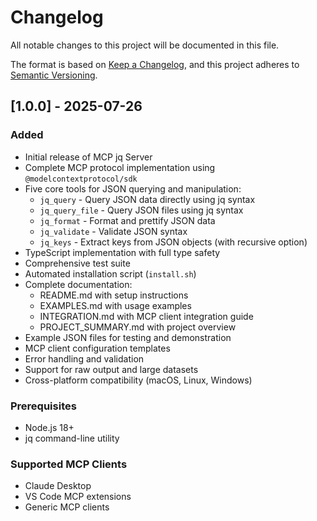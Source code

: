 # Changelog

All notable changes to this project will be documented in this file.

The format is based on [Keep a Changelog](https://keepachangelog.com/en/1.0.0/),
and this project adheres to [Semantic Versioning](https://semver.org/spec/v2.0.0.html).

## [1.0.0] - 2025-07-26

### Added
- Initial release of MCP jq Server
- Complete MCP protocol implementation using `@modelcontextprotocol/sdk`
- Five core tools for JSON querying and manipulation:
  - `jq_query` - Query JSON data directly using jq syntax
  - `jq_query_file` - Query JSON files using jq syntax
  - `jq_format` - Format and prettify JSON data
  - `jq_validate` - Validate JSON syntax
  - `jq_keys` - Extract keys from JSON objects (with recursive option)
- TypeScript implementation with full type safety
- Comprehensive test suite
- Automated installation script (`install.sh`)
- Complete documentation:
  - README.md with setup instructions
  - EXAMPLES.md with usage examples
  - INTEGRATION.md with MCP client integration guide
  - PROJECT_SUMMARY.md with project overview
- Example JSON files for testing and demonstration
- MCP client configuration templates
- Error handling and validation
- Support for raw output and large datasets
- Cross-platform compatibility (macOS, Linux, Windows)

### Prerequisites
- Node.js 18+ 
- jq command-line utility

### Supported MCP Clients
- Claude Desktop
- VS Code MCP extensions
- Generic MCP clients

